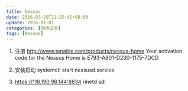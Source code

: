 ```yaml
---
title: Nessus
date: 2016-03-29T21:25:45+08:00
update: 2016-01-01
categories: [网络安全]
tags: [Nessus]
---
```


1. 注册
http://www.tenable.com/products/nessus-home
Your activation code for the Nessus Home is
E793-A801-D230-1175-7DCD

2. 安装启动
systemctl start nessusd.service

3. https://118.190.98.144:8834
rinetd sdl
